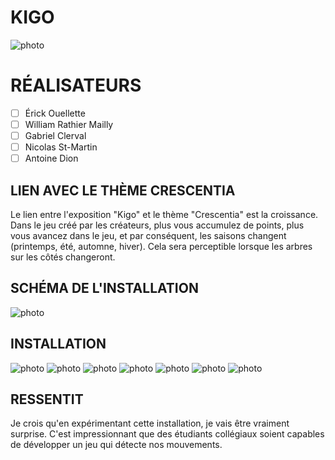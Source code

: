 # KIGO

![photo](media/kigo.png)

# RÉALISATEURS
- [ ] Érick Ouellette
- [ ] William Rathier Mailly
- [ ] Gabriel Clerval
- [ ] Nicolas St-Martin
- [ ] Antoine Dion

## LIEN AVEC LE THÈME CRESCENTIA
Le lien entre l'exposition "Kigo" et le thème "Crescentia" est la croissance. Dans le jeu créé par les créateurs, plus vous accumulez de points, plus vous avancez dans le jeu, et par conséquent, les saisons changent (printemps, été, automne, hiver). Cela sera perceptible lorsque les arbres sur les côtés changeront.

## SCHÉMA DE L'INSTALLATION

![photo](media/schema_kigo.png)

## INSTALLATION

![photo](media/kigo_installation_actif.jpeg) ![photo](media/materiel_sous_table_canevas_cosmique.png)
![photo](media/ordinateur_utiliser_kigo.jpeg) ![photo](media/projecteur_kigo.JPG) ![photo](media/tableau_score_kigo.jpeg)
![photo](media/personnage_dans_installation_kigo.jpeg) ![photo](media/kinect_kigo.jpeg)

## RESSENTIT
Je crois qu'en expérimentant cette installation, je vais être vraiment surprise. C'est impressionnant que des étudiants collégiaux soient capables de développer un jeu qui détecte nos mouvements.
